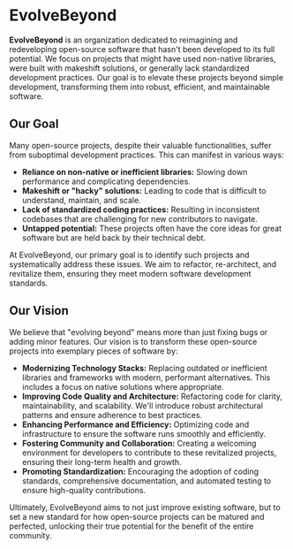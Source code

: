 # EvolveBeyond

**EvolveBeyond** is an organization dedicated to reimagining and redeveloping open-source software that hasn't been developed to its full potential. We focus on projects that might have used non-native libraries, were built with makeshift solutions, or generally lack standardized development practices. Our goal is to elevate these projects beyond simple development, transforming them into robust, efficient, and maintainable software.

## Our Goal

Many open-source projects, despite their valuable functionalities, suffer from suboptimal development practices. This can manifest in various ways:

*   **Reliance on non-native or inefficient libraries:** Slowing down performance and complicating dependencies.
*   **Makeshift or "hacky" solutions:** Leading to code that is difficult to understand, maintain, and scale.
*   **Lack of standardized coding practices:** Resulting in inconsistent codebases that are challenging for new contributors to navigate.
*   **Untapped potential:** These projects often have the core ideas for great software but are held back by their technical debt.

At EvolveBeyond, our primary goal is to identify such projects and systematically address these issues. We aim to refactor, re-architect, and revitalize them, ensuring they meet modern software development standards.

## Our Vision

We believe that "evolving beyond" means more than just fixing bugs or adding minor features. Our vision is to transform these open-source projects into exemplary pieces of software by:

*   **Modernizing Technology Stacks:** Replacing outdated or inefficient libraries and frameworks with modern, performant alternatives. This includes a focus on native solutions where appropriate.
*   **Improving Code Quality and Architecture:** Refactoring code for clarity, maintainability, and scalability. We'll introduce robust architectural patterns and ensure adherence to best practices.
*   **Enhancing Performance and Efficiency:** Optimizing code and infrastructure to ensure the software runs smoothly and efficiently.
*   **Fostering Community and Collaboration:** Creating a welcoming environment for developers to contribute to these revitalized projects, ensuring their long-term health and growth.
*   **Promoting Standardization:** Encouraging the adoption of coding standards, comprehensive documentation, and automated testing to ensure high-quality contributions.

Ultimately, EvolveBeyond aims to not just improve existing software, but to set a new standard for how open-source projects can be matured and perfected, unlocking their true potential for the benefit of the entire community.
